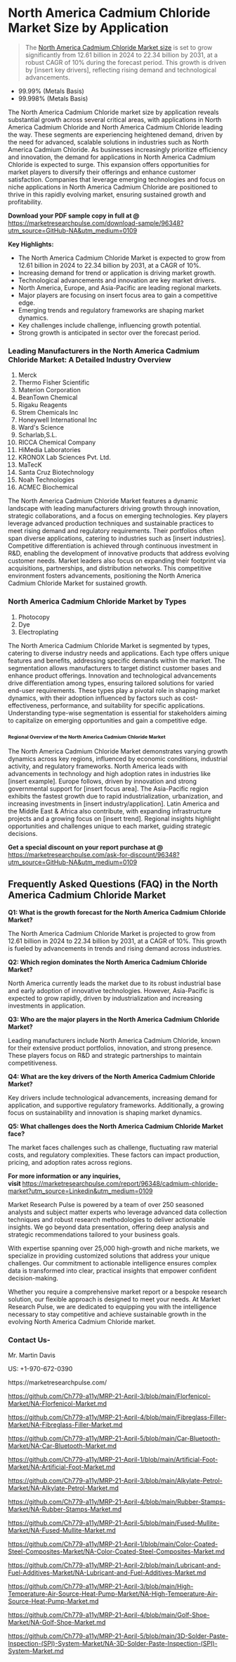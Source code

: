 <h1>North America Cadmium Chloride Market&nbsp;Size by Application</h1><blockquote><p>The <a href="https://marketresearchpulse.com/download-sample/96348?utm_source=GitHub-NA&amp;utm_medium=0109">North America Cadmium Chloride Market size</a> is set to grow significantly from 12.61 billion in 2024 to 22.34 billion by 2031, at a robust CAGR of 10% during the forecast period. This growth is driven by [insert key drivers], reflecting rising demand and technological advancements.</p></blockquote><ul><li>99.99% (Metals Basis)<li> 99.998% (Metals Basis)</li></ul><p>The North America Cadmium Chloride market size by application reveals substantial growth across several critical areas, with applications in North America Cadmium Chloride and North America Cadmium Chloride leading the way. These segments are experiencing heightened demand, driven by the need for advanced, scalable solutions in industries such as North America Cadmium Chloride. As businesses increasingly prioritize efficiency and innovation, the demand for applications in North America Cadmium Chloride is expected to surge. This expansion offers opportunities for market players to diversify their offerings and enhance customer satisfaction. Companies that leverage emerging technologies and focus on niche applications in North America Cadmium Chloride are positioned to thrive in this rapidly evolving market, ensuring sustained growth and profitability.</p><p><strong>Download your PDF sample copy in full at @ </strong><a href="https://marketresearchpulse.com/download-sample/96348?utm_source=GitHub-NA&amp;utm_medium=0109">https://marketresearchpulse.com/download-sample/96348?utm_source=GitHub-NA&amp;utm_medium=0109</a></p><p><strong>Key Highlights: </strong></p><ul><li>The North America Cadmium Chloride Market is expected to grow from 12.61 billion in 2024 to 22.34 billion by 2031, at a CAGR of 10%.</li><li>Increasing demand for trend or application is driving market growth.</li><li>Technological advancements and innovation are key market drivers.</li><li>North America, Europe, and Asia-Pacific are leading regional markets.</li><li>Major players are focusing on insert focus area to gain a competitive edge.</li><li>Emerging trends and regulatory frameworks are shaping market dynamics.</li><li>Key challenges include challenge, influencing growth potential.</li><li>Strong growth is anticipated in sector over the forecast period.</li></ul><h3>Leading Manufacturers in the North America Cadmium Chloride Market: A Detailed Industry Overview</h3><ol><li>Merck</li><li>Thermo Fisher Scientific</li><li>Materion Corporation</li><li>BeanTown Chemical</li><li>Rigaku Reagents</li><li>Strem Chemicals Inc</li><li>Honeywell International Inc</li><li>Ward's Science</li><li>Scharlab,S.L.</li><li>RICCA Chemical Company</li><li>HiMedia Laboratories</li><li>KRONOX Lab Sciences Pvt. Ltd.</li><li>MaTecK</li><li>Santa Cruz Biotechnology</li><li>Noah Technologies</li><li>ACMEC Biochemical</li></ol><div class="flex max-w-full flex-col flex-grow"><div class="min-h-8 text-message flex w-full flex-col items-end gap-2 whitespace-normal break-words [.text-message+&amp;]:mt-5" dir="auto" data-message-author-role="assistant" data-message-id="fd8432e4-4910-450d-b182-61b7bfb0a01f" data-message-model-slug="gpt-4o"><div class="flex w-full flex-col gap-1 empty:hidden first:pt-[3px]"><div class="markdown prose w-full break-words dark:prose-invert light"><p>The North America Cadmium Chloride Market features a dynamic landscape with leading manufacturers driving growth through innovation, strategic collaborations, and a focus on emerging technologies. Key players leverage advanced production techniques and sustainable practices to meet rising demand and regulatory requirements. Their portfolios often span diverse applications, catering to industries such as [insert industries]. Competitive differentiation is achieved through continuous investment in R&amp;D, enabling the development of innovative products that address evolving customer needs. Market leaders also focus on expanding their footprint via acquisitions, partnerships, and distribution networks. This competitive environment fosters advancements, positioning the North America Cadmium Chloride Market for sustained growth.</p></div></div></div></div><h3>North America Cadmium Chloride Market by Types</h3><ol><li>Photocopy<li> Dye<li> Electroplating</li></ol><div class="flex max-w-full flex-col flex-grow"><div class="min-h-8 text-message flex w-full flex-col items-end gap-2 whitespace-normal break-words [.text-message+&amp;]:mt-5" dir="auto" data-message-author-role="assistant" data-message-id="084470be-0bb7-4664-bddf-5156b4f41249" data-message-model-slug="gpt-4o-mini"><div class="flex w-full flex-col gap-1 empty:hidden first:pt-[3px]"><div class="markdown prose w-full break-words dark:prose-invert light"><p>The North America Cadmium Chloride Market is segmented by types, catering to diverse industry needs and applications. Each type offers unique features and benefits, addressing specific demands within the market. The segmentation allows manufacturers to target distinct customer bases and enhance product offerings. Innovation and technological advancements drive differentiation among types, ensuring tailored solutions for varied end-user requirements. These types play a pivotal role in shaping market dynamics, with their adoption influenced by factors such as cost-effectiveness, performance, and suitability for specific applications. Understanding type-wise segmentation is essential for stakeholders aiming to capitalize on emerging opportunities and gain a competitive edge.</p></div></div></div></div><h3><span style="font-size: 11px;">Regional Overview of the North America Cadmium Chloride Market</span></h3><div class="flex max-w-full flex-col flex-grow"><div class="min-h-8 text-message flex w-full flex-col items-end gap-2 whitespace-normal break-words [.text-message+&amp;]:mt-5" dir="auto" data-message-author-role="assistant" data-message-id="e9038762-ce64-4e30-91c9-9bd413514231" data-message-model-slug="gpt-4o-mini"><div class="flex w-full flex-col gap-1 empty:hidden first:pt-[3px]"><div class="markdown prose w-full break-words dark:prose-invert light"><p>The North America Cadmium Chloride Market demonstrates varying growth dynamics across key regions, influenced by economic conditions, industrial activity, and regulatory frameworks. North America leads with advancements in technology and high adoption rates in industries like [insert example]. Europe follows, driven by innovation and strong governmental support for [insert focus area]. The Asia-Pacific region exhibits the fastest growth due to rapid industrialization, urbanization, and increasing investments in [insert industry/application]. Latin America and the Middle East &amp; Africa also contribute, with expanding infrastructure projects and a growing focus on [insert trend]. Regional insights highlight opportunities and challenges unique to each market, guiding strategic decisions.</p></div></div></div></div><p><strong>Get a special discount on your report purchase at @ </strong><a href="https://marketresearchpulse.com/ask-for-discount/96348?utm_source=GitHub-NA&amp;utm_medium=0109">https://marketresearchpulse.com/ask-for-discount/96348?utm_source=GitHub-NA&amp;utm_medium=0109</a></p><h2>Frequently Asked Questions (FAQ) in the North America Cadmium Chloride Market</h2><p><strong>Q1: What is the growth forecast for the North America Cadmium Chloride Market?</strong></p><p>The North America Cadmium Chloride Market is projected to grow from 12.61 billion in 2024 to 22.34 billion by 2031, at a CAGR of 10%. This growth is fueled by advancements in trends and rising demand across industries.</p><p><strong>Q2: Which region dominates the North America Cadmium Chloride Market?</strong></p><p>North America currently leads the market due to its robust industrial base and early adoption of innovative technologies. However, Asia-Pacific is expected to grow rapidly, driven by industrialization and increasing investments in application.</p><p><strong>Q3: Who are the major players in the North America Cadmium Chloride Market?</strong></p><p>Leading manufacturers include North America Cadmium Chloride, known for their extensive product portfolios, innovation, and strong presence. These players focus on R&amp;D and strategic partnerships to maintain competitiveness.</p><p><strong>Q4: What are the key drivers of the North America Cadmium Chloride Market?</strong></p><p>Key drivers include technological advancements, increasing demand for application, and supportive regulatory frameworks. Additionally, a growing focus on sustainability and innovation is shaping market dynamics.</p><p><strong>Q5: What challenges does the North America Cadmium Chloride Market face?</strong></p><p>The market faces challenges such as challenge, fluctuating raw material costs, and regulatory complexities. These factors can impact production, pricing, and adoption rates across regions.</p><p><strong>For more information or any inquiries, visit&nbsp;</strong><a href="https://marketresearchpulse.com/report/96348/cadmium-chloride-market?utm_source=Linkedin&utm_medium=0109">https://marketresearchpulse.com/report/96348/cadmium-chloride-market?utm_source=Linkedin&utm_medium=0109</a></p><p>Market Research Pulse is powered by a team of over 250 seasoned analysts and subject matter experts who leverage advanced data collection techniques and robust research methodologies to deliver actionable insights. We go beyond data presentation, offering deep analysis and strategic recommendations tailored to your business goals.</p><p>With expertise spanning over 25,000 high-growth and niche markets, we specialize in providing customized solutions that address your unique challenges. Our commitment to actionable intelligence ensures complex data is transformed into clear, practical insights that empower confident decision-making.</p><p>Whether you require a comprehensive market report or a bespoke research solution, our flexible approach is designed to meet your needs. At Market Research Pulse, we are dedicated to equipping you with the intelligence necessary to stay competitive and achieve sustainable growth in the evolving North America Cadmium Chloride market.</p><h3><strong>Contact Us-</strong></h3><p>Mr. Martin Davis</p><p>US: +1-970-672-0390</p><p>https://marketresearchpulse.com/</p><p><a href="https://github.com/Ch779-a11y/MRP-21-April-3/blob/main/Florfenicol-Market/NA-Florfenicol-Market.md">https://github.com/Ch779-a11y/MRP-21-April-3/blob/main/Florfenicol-Market/NA-Florfenicol-Market.md</a></p><p><a href="https://github.com/Ch779-a11y/MRP-21-April-4/blob/main/Fibreglass-Filler-Market/NA-Fibreglass-Filler-Market.md">https://github.com/Ch779-a11y/MRP-21-April-4/blob/main/Fibreglass-Filler-Market/NA-Fibreglass-Filler-Market.md</a></p><p><a href="https://github.com/Ch779-a11y/MRP-21-April-5/blob/main/Car-Bluetooth-Market/NA-Car-Bluetooth-Market.md">https://github.com/Ch779-a11y/MRP-21-April-5/blob/main/Car-Bluetooth-Market/NA-Car-Bluetooth-Market.md</a></p><p><a href="https://github.com/Ch779-a11y/MRP-21-April-1/blob/main/Artificial-Foot-Market/NA-Artificial-Foot-Market.md">https://github.com/Ch779-a11y/MRP-21-April-1/blob/main/Artificial-Foot-Market/NA-Artificial-Foot-Market.md</a></p><p><a href="https://github.com/Ch779-a11y/MRP-21-April-3/blob/main/Alkylate-Petrol-Market/NA-Alkylate-Petrol-Market.md">https://github.com/Ch779-a11y/MRP-21-April-3/blob/main/Alkylate-Petrol-Market/NA-Alkylate-Petrol-Market.md</a></p><p><a href="https://github.com/Ch779-a11y/MRP-21-April-4/blob/main/Rubber-Stamps-Market/NA-Rubber-Stamps-Market.md">https://github.com/Ch779-a11y/MRP-21-April-4/blob/main/Rubber-Stamps-Market/NA-Rubber-Stamps-Market.md</a></p><p><a href="https://github.com/Ch779-a11y/MRP-21-April-5/blob/main/Fused-Mullite-Market/NA-Fused-Mullite-Market.md">https://github.com/Ch779-a11y/MRP-21-April-5/blob/main/Fused-Mullite-Market/NA-Fused-Mullite-Market.md</a></p><p><a href="https://github.com/Ch779-a11y/MRP-21-April-1/blob/main/Color-Coated-Steel-Composites-Market/NA-Color-Coated-Steel-Composites-Market.md">https://github.com/Ch779-a11y/MRP-21-April-1/blob/main/Color-Coated-Steel-Composites-Market/NA-Color-Coated-Steel-Composites-Market.md</a></p><p><a href="https://github.com/Ch779-a11y/MRP-21-April-2/blob/main/Lubricant-and-Fuel-Additives-Market/NA-Lubricant-and-Fuel-Additives-Market.md">https://github.com/Ch779-a11y/MRP-21-April-2/blob/main/Lubricant-and-Fuel-Additives-Market/NA-Lubricant-and-Fuel-Additives-Market.md</a></p><p><a href="https://github.com/Ch779-a11y/MRP-21-April-3/blob/main/High-Temperature-Air-Source-Heat-Pump-Market/NA-High-Temperature-Air-Source-Heat-Pump-Market.md">https://github.com/Ch779-a11y/MRP-21-April-3/blob/main/High-Temperature-Air-Source-Heat-Pump-Market/NA-High-Temperature-Air-Source-Heat-Pump-Market.md</a></p><p><a href="https://github.com/Ch779-a11y/MRP-21-April-4/blob/main/Golf-Shoe-Market/NA-Golf-Shoe-Market.md">https://github.com/Ch779-a11y/MRP-21-April-4/blob/main/Golf-Shoe-Market/NA-Golf-Shoe-Market.md</a></p><p><a href="https://github.com/Ch779-a11y/MRP-21-April-5/blob/main/3D-Solder-Paste-Inspection-(SPI)-System-Market/NA-3D-Solder-Paste-Inspection-(SPI)-System-Market.md">https://github.com/Ch779-a11y/MRP-21-April-5/blob/main/3D-Solder-Paste-Inspection-(SPI)-System-Market/NA-3D-Solder-Paste-Inspection-(SPI)-System-Market.md</a></p>
